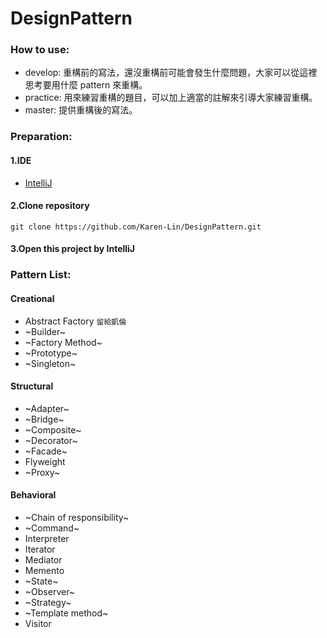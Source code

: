# DesignPattern

### How to use:
* develop: 重構前的寫法，還沒重構前可能會發生什麼問題，大家可以從這裡思考要用什麼 pattern 來重構。
* practice: 用來練習重構的題目，可以加上適當的註解來引導大家練習重構。
* master: 提供重構後的寫法。


### Preparation:
#### 1.IDE 
* [IntelliJ](https://www.jetbrains.com/idea/)

#### 2.Clone repository
<pre><code>git clone https://github.com/Karen-Lin/DesignPattern.git</pre></code>

#### 3.Open this project by IntelliJ

### Pattern List:

#### Creational
*  Abstract Factory ` 留給凱倫 `
*  ~Builder~
*  ~Factory Method~
*  ~Prototype~
*  ~Singleton~

#### Structural
*  ~Adapter~
*  ~Bridge~
*  ~Composite~
*  ~Decorator~
*  ~Facade~
*  Flyweight
*  ~Proxy~

#### Behavioral
*  ~Chain of responsibility~
*  ~Command~
*  Interpreter
*  Iterator
*  Mediator
*  Memento
*  ~State~
*  ~Observer~
*  ~Strategy~
*  ~Template method~
*  Visitor

